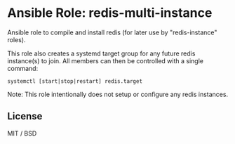 # Ansible Role: redis-multi-instance

Ansible role to compile and install redis (for later use by "redis-instance" roles).

This role also creates a systemd target group for any future redis instance(s) to
join. All members can then be controlled with a single command:

```
systemctl [start|stop|restart] redis.target
```

Note: This role intentionally does not setup or configure any redis instances.

## License

MIT / BSD
